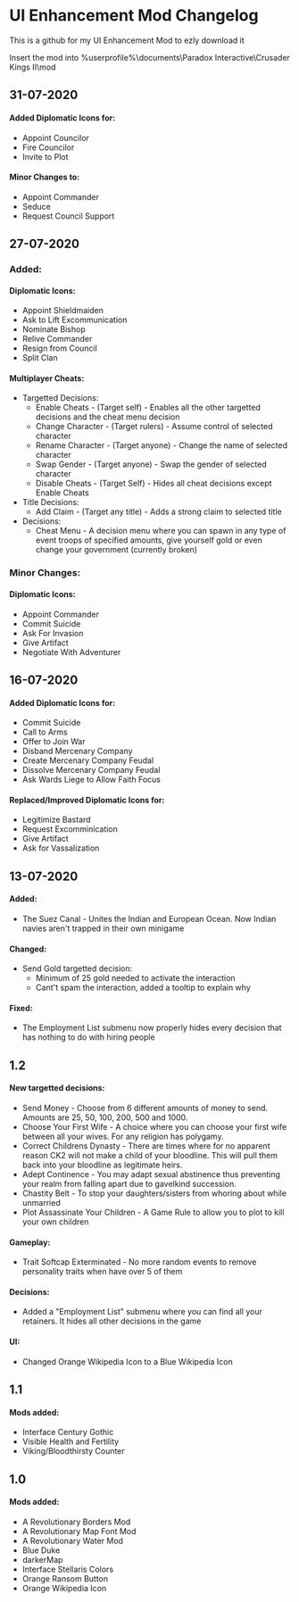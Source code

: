# UI Enhancement Mod Changelog

This is a github for my UI Enhancement Mod to ezly download it

Insert the mod into %userprofile%\documents\Paradox Interactive\Crusader Kings II\mod
## 31-07-2020
#### Added Diplomatic Icons for:
- Appoint Councilor
- Fire Councilor
- Invite to Plot
#### Minor Changes to:
- Appoint Commander
- Seduce
- Request Council Support
## 27-07-2020
### Added:
#### Diplomatic Icons:
- Appoint Shieldmaiden
- Ask to Lift Excommunication
- Nominate Bishop
- Relive Commander
- Resign from Council
- Split Clan
#### Multiplayer Cheats:
- Targetted Decisions:
	 - Enable Cheats - (Target self) - Enables all the other targetted decisions and the cheat menu decision
	- Change Character - (Target rulers) - Assume control of selected character
	- Rename Character - (Target anyone) - Change the name of selected character
	- Swap Gender - (Target anyone) - Swap the gender of selected character
	- Disable Cheats - (Target Self) - Hides all cheat decisions except Enable Cheats
- Title Decisions:
	- Add Claim - (Target any title) - Adds a strong claim to selected title
- Decisions:
	- Cheat Menu - A decision menu where you can spawn in any type of event troops of specified amounts, give yourself gold or even change your government (currently broken)
### Minor Changes:
#### Diplomatic Icons:
- Appoint Commander
- Commit Suicide
- Ask For Invasion
- Give Artifact
- Negotiate With Adventurer
#### 
## 16-07-2020
#### Added Diplomatic Icons for:
- Commit Suicide
- Call to Arms
- Offer to Join War
- Disband Mercenary Company
- Create Mercenary Company Feudal
- Dissolve Mercenary Company Feudal
- Ask Wards Liege to Allow Faith Focus
	
#### Replaced/Improved Diplomatic Icons for:
- Legitimize Bastard
- Request Excomminication
- Give Artifact
- Ask for Vassalization
	
## 13-07-2020
#### Added:
- The Suez Canal -  Unites the Indian and European Ocean. Now Indian navies aren't trapped in their own minigame
#### Changed:
- Send Gold targetted decision: 
	- Minimum of 25 gold needed to activate the interaction
	- Cant't spam the interaction, added a tooltip to explain why
#### Fixed:
- The Employment List submenu now properly hides every decision that has nothing to do with hiring people

## 1.2 ###
#### New targetted decisions:
 - Send Money - Choose from 6 different amounts of money to send. Amounts are 25, 50, 100, 200, 500 and 1000.
 - Choose Your First Wife - A choice where you can choose your first wife between all your wives. For any religion has polygamy.
 - Correct Childrens Dynasty - There are times where for no apparent reason CK2 will not make a child of your bloodline. This will pull them back into your bloodline as legitimate heirs.
 - Adept Continence - You may adapt sexual abstinence thus preventing your realm from falling apart due to gavelkind succession.
 - Chastity Belt - To stop your daughters/sisters from whoring about while unmarried
 - Plot Assassinate Your Children - A Game Rule to allow you to plot to kill your own children

#### Gameplay:
- Trait Softcap Exterminated - No more random events to remove personality traits when have over 5 of them	
#### Decisions:
- Added a "Employment List" submenu where you can find all your retainers. It hides all other decisions in the game
#### UI:
- Changed Orange Wikipedia Icon to a Blue Wikipedia Icon

## 1.1 ###
#### Mods added:
- Interface Century Gothic
- Visible Health and Fertility
- Viking/Bloodthirsty Counter

## 1.0 ###
#### Mods added:
- A Revolutionary Borders Mod
- A Revolutionary Map Font Mod
- A Revolutionary Water Mod
- Blue Duke
- darkerMap
- Interface Stellaris Colors
- Orange Ransom Button
- Orange Wikipedia Icon
